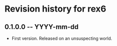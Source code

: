 # Revision history for rex6

## 0.1.0.0 -- YYYY-mm-dd

* First version. Released on an unsuspecting world.
